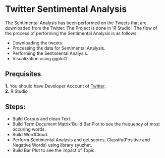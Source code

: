 <h1>Twitter Sentimental Analysis</h1>
The Sentimental Analysis has been performed on the Tweets that are downloaded from the Twitter. 
The Project is done in 'R Studio'. The flow of the process of performing the Sentimental Analysis is as follows:
<ul>
  <li>Downloading the tweets.</li>
  <li>Processing the data for Sentimental Analysis.</li>
  <li>Performing the Sentimental Analysis.</li>
  <li>Visualization using ggplot2.</li>
</ul>

<h2>Prequisites</h2>
<b>1.</b> You should have Developer Account of <a href="https://apps.twitter.com">Twitter</a>.<br>
<b>2.</b> R Studio

<h2>Steps:</h2>
<ul>
<li>Build Corpus and clean Text.</li>
<li>Build Term Document Matrix'Build Bar Plot to see the frequency of most occuring words.</li>
<li>Build WordCloud.</li>
<li>Perform Sentimental Analysis and get scores. Classify(Positive and Negative Words) using library syuzhet.</li>
<li>Build Bar Plot to see the impact of Topic.</li>
</ul>



